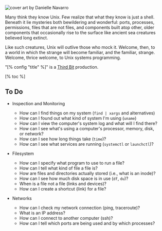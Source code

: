 <div class="row">
  <div class="col-4 center">
    <img class="splash" src="@root/advent_05_356-resized.png" alt="cover art by Danielle Navarro"/>
  </div>
  <div class="col-8">
    <p>
      Many think they know Unix.
      Few realize that what they know is just a shell.
      Beneath it lie mysteries both bewildering and wonderful:
      ports, processes, permissions,
      files that are not files,
      and components built atop other, older components
      that occasionally rise to the surface like ancient sea creatures believed long extinct.
    </p>
    <p>
      Like such creatures,
      Unix will outlive those who mock it.
      Welcome, then, to a world in which the strange will become familiar, and the familiar, strange.
      Welcome, thrice welcome, to Unix systems programming.
    </p>
    <p class="italic">
      "[% config "title" %]" is a <a href="[% config "author.site" %]">Third Bit</a> production.
    </p>
  </div>
</div>

[% toc %]

## To Do

-   Inspection and Monitoring
    -   How can I find things on my system (`find | xargs` and alternatives)
    -   How can I found out what kind of system I'm using (`uname`)
    -   How can I view the computer's system log and what will I find there?
    -   How can I see what's using a computer's processor, memory, disk, or network?
    -   How can I see how long things take (`time`)?
    -   How can I see what services are running (`systemctl` or `launchctl`)?

-   Filesystem
    -   How can I specify what program to use to run a file?
    -   How can I tell what kind of file a file is?
    -   How are files and directories actually stored (i.e., what is an inode)?
    -   How can I see how much disk space is in use (`df`, `du`)?
    -   When is a file not a file (links and devices)?
    -   How can I create a shortcut (link) for a file?

-   Networks
    -   How can I check my network connection (ping, traceroute)?
    -   What is an IP address?
    -   How can I connect to another computer (ssh)?
    -   How can I tell which ports are being used and by which processes?
